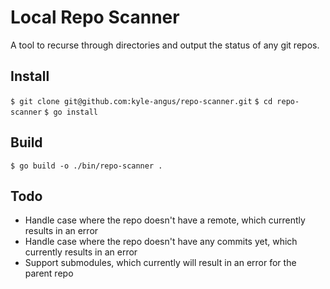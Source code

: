 # Local Repo Scanner

A tool to recurse through directories and output the status of any git repos.

## Install

`$ git clone git@github.com:kyle-angus/repo-scanner.git`
`$ cd repo-scanner`
`$ go install`

## Build

`$ go build -o ./bin/repo-scanner .`

## Todo

- Handle case where the repo doesn't have a remote, which currently results in an error
- Handle case where the repo doesn't have any commits yet, which currently results in an error
- Support submodules, which currently will result in an error for the parent repo
